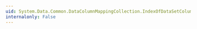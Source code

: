 ```yaml
---
uid: System.Data.Common.DataColumnMappingCollection.IndexOfDataSetColumn(System.String)
internalonly: False
---
```

